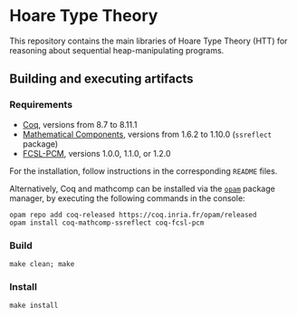 # Hoare Type Theory

This repository contains the main libraries of Hoare Type Theory (HTT)
for reasoning about sequential heap-manipulating programs.

## Building and executing artifacts

### Requirements 

* [Coq](https://coq.inria.fr/download), versions from 8.7 to 8.11.1
* [Mathematical Components](http://math-comp.github.io/math-comp/), versions from 1.6.2 to 1.10.0 (`ssreflect` package)
* [FCSL-PCM](https://github.com/imdea-software/fcsl-pcm), versions 1.0.0, 1.1.0, or 1.2.0

For the installation, follow instructions in the corresponding
`README` files.

Alternatively, Coq and mathcomp can be installed via the [`opam`](https://opam.ocaml.org/doc/Install.html)
package manager, by executing the following commands in the console:

```
opam repo add coq-released https://coq.inria.fr/opam/released
opam install coq-mathcomp-ssreflect coq-fcsl-pcm
```

### Build

```
make clean; make
```

### Install

```
make install
```
